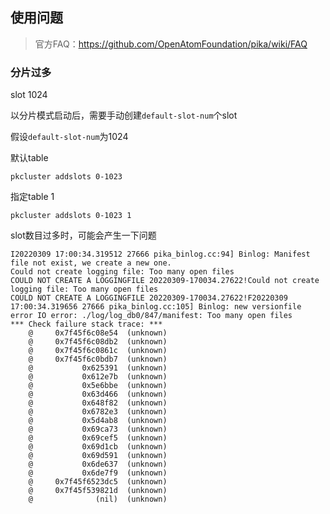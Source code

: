 ## 使用问题

> 官方FAQ：https://github.com/OpenAtomFoundation/pika/wiki/FAQ



### 分片过多

slot 1024

以分片模式启动后，需要手动创建`default-slot-num`个slot

假设`default-slot-num`为1024

默认table

```shell
pkcluster addslots 0-1023
```

指定table 1

```shell
pkcluster addslots 0-1023 1
```



slot数目过多时，可能会产生一下问题

```
I20220309 17:00:34.319512 27666 pika_binlog.cc:94] Binlog: Manifest file not exist, we create a new one.
Could not create logging file: Too many open files
COULD NOT CREATE A LOGGINGFILE 20220309-170034.27622!Could not create logging file: Too many open files
COULD NOT CREATE A LOGGINGFILE 20220309-170034.27622!F20220309 17:00:34.319656 27666 pika_binlog.cc:105] Binlog: new versionfile error IO error: ./log/log_db0/847/manifest: Too many open files
*** Check failure stack trace: ***
    @     0x7f45f6c08e54  (unknown)
    @     0x7f45f6c08db2  (unknown)
    @     0x7f45f6c0861c  (unknown)
    @     0x7f45f6c0bdb7  (unknown)
    @           0x625391  (unknown)
    @           0x612e7b  (unknown)
    @           0x5e6bbe  (unknown)
    @           0x63d466  (unknown)
    @           0x648f82  (unknown)
    @           0x6782e3  (unknown)
    @           0x5d4ab8  (unknown)
    @           0x69ca73  (unknown)
    @           0x69cef5  (unknown)
    @           0x69d1cb  (unknown)
    @           0x69d591  (unknown)
    @           0x6de637  (unknown)
    @           0x6de7f9  (unknown)
    @     0x7f45f6523dc5  (unknown)
    @     0x7f45f539821d  (unknown)
    @              (nil)  (unknown)
```

